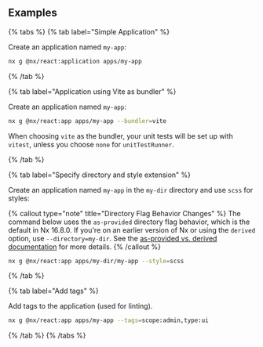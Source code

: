 ## Examples

{% tabs %}
{% tab label="Simple Application" %}

Create an application named `my-app`:

```bash
nx g @nx/react:application apps/my-app
```

{% /tab %}

{% tab label="Application using Vite as bundler" %}

Create an application named `my-app`:

```bash
nx g @nx/react:app apps/my-app --bundler=vite
```

When choosing `vite` as the bundler, your unit tests will be set up with `vitest`, unless you choose `none` for `unitTestRunner`.

{% /tab %}

{% tab label="Specify directory and style extension" %}

Create an application named `my-app` in the `my-dir` directory and use `scss` for styles:

{% callout type="note" title="Directory Flag Behavior Changes" %}
The command below uses the `as-provided` directory flag behavior, which is the default in Nx 16.8.0. If you're on an earlier version of Nx or using the `derived` option, use `--directory=my-dir`. See the [as-provided vs. derived documentation](/deprecated/as-provided-vs-derived) for more details.
{% /callout %}

```bash
nx g @nx/react:app apps/my-dir/my-app --style=scss
```

{% /tab %}

{% tab label="Add tags" %}

Add tags to the application (used for linting).

```bash
nx g @nx/react:app apps/my-app --tags=scope:admin,type:ui
```

{% /tab %}
{% /tabs %}
